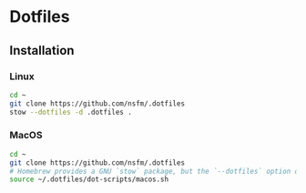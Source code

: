 # Dotfiles

## Installation

### Linux

```bash
cd ~
git clone https://github.com/nsfm/.dotfiles
stow --dotfiles -d .dotfiles .
```

### MacOS

```bash
cd ~
git clone https://github.com/nsfm/.dotfiles
# Homebrew provides a GNU `stow` package, but the `--dotfiles` option does not work as expected.
source ~/.dotfiles/dot-scripts/macos.sh
```
